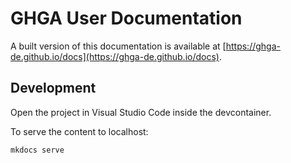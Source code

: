 # GHGA User Documentation

A built version of this documentation is available at [https://ghga-de.github.io/docs](https://ghga-de.github.io/docs).
## Development

Open the project in Visual Studio Code inside the devcontainer.

To serve the content to localhost:
```
mkdocs serve
```
